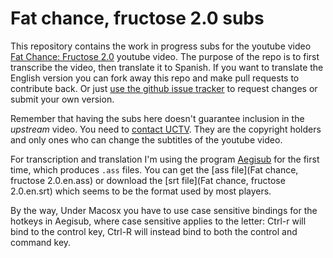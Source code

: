 Fat chance, fructose 2.0 subs
=============================

This repository contains the work in progress subs for the youtube video [Fat
Chance: Fructose 2.0](http://www.youtube.com/watch?v=ceFyF9px20Y) youtube
video. The purpose of the repo is to first transcribe the video, then translate
it to Spanish. If you want to translate the English version you can fork away
this repo and make pull requests to contribute back. Or just [use the github
issue tracker](https://github.com/gradha/fat-chance-fructose-2-subs/issues) to
request changes or submit your own version.

Remember that having the subs here doesn't guarantee inclusion in the
*upstream* video. You need to [contact UCTV](mailto:uctv@ucsd.edu). They are
the copyright holders and only ones who can change the subtitles of the youtube
video.

For transcription and translation I'm using the program
[Aegisub](http://www.aegisub.org) for the first time, which produces ``.ass``
files. You can get the [ass file](Fat chance, fructose 2.0.en.ass) or download
the [srt file](Fat chance, fructose 2.0.en.srt) which seems to be the format
used by most players.

By the way, Under Macosx you have to use case sensitive bindings for the
hotkeys in Aegisub, where case sensitive applies to the letter: Ctrl-r will
bind to the control key, Ctrl-R will instead bind to both the control and
command key.
